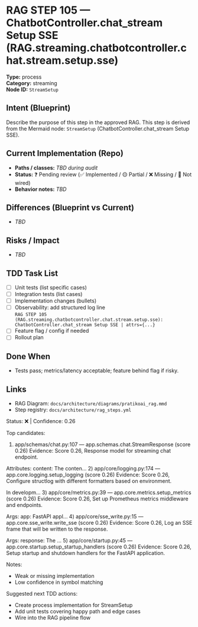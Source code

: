 # RAG STEP 105 — ChatbotController.chat_stream Setup SSE (RAG.streaming.chatbotcontroller.chat.stream.setup.sse)

**Type:** process  
**Category:** streaming  
**Node ID:** `StreamSetup`

## Intent (Blueprint)
Describe the purpose of this step in the approved RAG. This step is derived from the Mermaid node: `StreamSetup` (ChatbotController.chat_stream Setup SSE).

## Current Implementation (Repo)
- **Paths / classes:** _TBD during audit_
- **Status:** ❓ Pending review (✅ Implemented / 🟡 Partial / ❌ Missing / 🔌 Not wired)
- **Behavior notes:** _TBD_

## Differences (Blueprint vs Current)
- _TBD_

## Risks / Impact
- _TBD_

## TDD Task List
- [ ] Unit tests (list specific cases)
- [ ] Integration tests (list cases)
- [ ] Implementation changes (bullets)
- [ ] Observability: add structured log line  
  `RAG STEP 105 (RAG.streaming.chatbotcontroller.chat.stream.setup.sse): ChatbotController.chat_stream Setup SSE | attrs={...}`
- [ ] Feature flag / config if needed
- [ ] Rollout plan

## Done When
- Tests pass; metrics/latency acceptable; feature behind flag if risky.

## Links
- RAG Diagram: `docs/architecture/diagrams/pratikoai_rag.mmd`
- Step registry: `docs/architecture/rag_steps.yml`


<!-- AUTO-AUDIT:BEGIN -->
Status: ❌  |  Confidence: 0.26

Top candidates:
1) app/schemas/chat.py:107 — app.schemas.chat.StreamResponse (score 0.26)
   Evidence: Score 0.26, Response model for streaming chat endpoint.

Attributes:
    content: The conten...
2) app/core/logging.py:174 — app.core.logging.setup_logging (score 0.26)
   Evidence: Score 0.26, Configure structlog with different formatters based on environment.

In developm...
3) app/core/metrics.py:39 — app.core.metrics.setup_metrics (score 0.26)
   Evidence: Score 0.26, Set up Prometheus metrics middleware and endpoints.

Args:
    app: FastAPI appl...
4) app/core/sse_write.py:15 — app.core.sse_write.write_sse (score 0.26)
   Evidence: Score 0.26, Log an SSE frame that will be written to the response.

Args:
    response: The ...
5) app/core/startup.py:45 — app.core.startup.setup_startup_handlers (score 0.26)
   Evidence: Score 0.26, Setup startup and shutdown handlers for the FastAPI application.

Notes:
- Weak or missing implementation
- Low confidence in symbol matching

Suggested next TDD actions:
- Create process implementation for StreamSetup
- Add unit tests covering happy path and edge cases
- Wire into the RAG pipeline flow
<!-- AUTO-AUDIT:END -->
